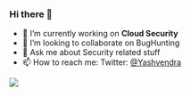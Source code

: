 ### Hi there 👋



- 🔭 I’m currently working on __Cloud Security__
- 👯 I’m looking to collaborate on BugHunting
- 💬 Ask me about Security related stuff
- 📫 How to reach me: Twitter: [@Yashvendra](https://twitter.com/y_k_007_)

<img src = "https://github-readme-stats.vercel.app/api?username=Yashvendra&count_private=true&&theme=buefy&include_all_commits=true&show_icons=true&hide=contribs">
<!-- [![Top Langs](https://github-readme-stats.vercel.app/api/top-langs/?username=Yashvendra)](https://github.com/Yashvendra/github-readme-stats)-->
